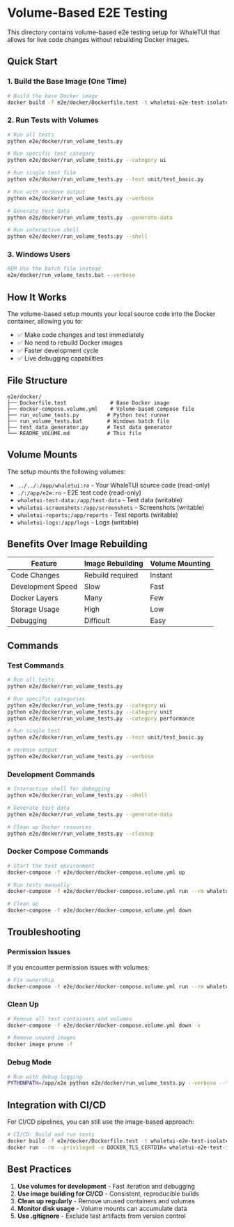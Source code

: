 # Volume-Based E2E Testing

This directory contains volume-based e2e testing setup for WhaleTUI that allows for live code changes without rebuilding Docker images.

## Quick Start

### 1. Build the Base Image (One Time)
```bash
# Build the base Docker image
docker build -f e2e/docker/Dockerfile.test -t whaletui-e2e-test-isolated .
```

### 2. Run Tests with Volumes
```bash
# Run all tests
python e2e/docker/run_volume_tests.py

# Run specific test category
python e2e/docker/run_volume_tests.py --category ui

# Run single test file
python e2e/docker/run_volume_tests.py --test unit/test_basic.py

# Run with verbose output
python e2e/docker/run_volume_tests.py --verbose

# Generate test data
python e2e/docker/run_volume_tests.py --generate-data

# Run interactive shell
python e2e/docker/run_volume_tests.py --shell
```

### 3. Windows Users
```cmd
REM Use the batch file instead
e2e/docker/run_volume_tests.bat --verbose
```

## How It Works

The volume-based setup mounts your local source code into the Docker container, allowing you to:

- ✅ Make code changes and test immediately
- ✅ No need to rebuild Docker images
- ✅ Faster development cycle
- ✅ Live debugging capabilities

## File Structure

```
e2e/docker/
├── Dockerfile.test              # Base Docker image
├── docker-compose.volume.yml    # Volume-based compose file
├── run_volume_tests.py         # Python test runner
├── run_volume_tests.bat        # Windows batch file
├── test_data_generator.py      # Test data generator
└── README_VOLUME.md            # This file
```

## Volume Mounts

The setup mounts the following volumes:

- `../../:/app/whaletui:ro` - Your WhaleTUI source code (read-only)
- `./:/app/e2e:ro` - E2E test code (read-only)
- `whaletui-test-data:/app/test-data` - Test data (writable)
- `whaletui-screenshots:/app/screenshots` - Screenshots (writable)
- `whaletui-reports:/app/reports` - Test reports (writable)
- `whaletui-logs:/app/logs` - Logs (writable)

## Benefits Over Image Rebuilding

| Feature | Image Rebuilding | Volume Mounting |
|---------|------------------|-----------------|
| Code Changes | Rebuild required | Instant |
| Development Speed | Slow | Fast |
| Docker Layers | Many | Few |
| Storage Usage | High | Low |
| Debugging | Difficult | Easy |

## Commands

### Test Commands
```bash
# Run all tests
python e2e/docker/run_volume_tests.py

# Run specific categories
python e2e/docker/run_volume_tests.py --category ui
python e2e/docker/run_volume_tests.py --category unit
python e2e/docker/run_volume_tests.py --category performance

# Run single test
python e2e/docker/run_volume_tests.py --test unit/test_basic.py

# Verbose output
python e2e/docker/run_volume_tests.py --verbose
```

### Development Commands
```bash
# Interactive shell for debugging
python e2e/docker/run_volume_tests.py --shell

# Generate test data
python e2e/docker/run_volume_tests.py --generate-data

# Clean up Docker resources
python e2e/docker/run_volume_tests.py --cleanup
```

### Docker Compose Commands
```bash
# Start the test environment
docker-compose -f e2e/docker/docker-compose.volume.yml up

# Run tests manually
docker-compose -f e2e/docker/docker-compose.volume.yml run --rm whaletui-test python3 -m pytest /app/e2e/tests/unit/ -v

# Clean up
docker-compose -f e2e/docker/docker-compose.volume.yml down
```

## Troubleshooting

### Permission Issues
If you encounter permission issues with volumes:
```bash
# Fix ownership
docker-compose -f e2e/docker/docker-compose.volume.yml run --rm whaletui-test chown -R testuser:testuser /app/test-data /app/screenshots /app/reports /app/logs
```

### Clean Up
```bash
# Remove all test containers and volumes
docker-compose -f e2e/docker/docker-compose.volume.yml down -v

# Remove unused images
docker image prune -f
```

### Debug Mode
```bash
# Run with debug logging
PYTHONPATH=/app/e2e python e2e/docker/run_volume_tests.py --verbose --test unit/test_basic.py
```

## Integration with CI/CD

For CI/CD pipelines, you can still use the image-based approach:

```bash
# CI/CD: Build and run tests
docker build -f e2e/docker/Dockerfile.test -t whaletui-e2e-test-isolated .
docker run --rm --privileged -e DOCKER_TLS_CERTDIR= whaletui-e2e-test-isolated python3 -m pytest /app/e2e/tests/ -v
```

## Best Practices

1. **Use volumes for development** - Fast iteration and debugging
2. **Use image building for CI/CD** - Consistent, reproducible builds
3. **Clean up regularly** - Remove unused containers and volumes
4. **Monitor disk usage** - Volume mounts can accumulate data
5. **Use .gitignore** - Exclude test artifacts from version control
